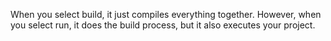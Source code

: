 When you select build, it just compiles everything together. However, when you select run, it does the build process, but it also executes your project.